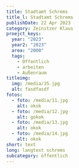 ```yaml
---
title: Stadtamt Schrems
title_l: Stadtamt Schrems
publishDate: 22 Apr 2023
category: Zeinitzer Klaus
proejct_keys:
  year: "2023"
  year2: "2023"
  area: "2000"
  tags:
    - Öffentlich
    - arbeiten
    - Außenraum
titleimg:
  img: /media/35.jpg
  alt: fasdfasdf
fotos:
  - foto: /media/11.jpg
    alt: okok
  - foto: /media/12.jpg
    alt: gokok
  - foto: /media/13.jpg
    alt: okok
  - foto: /media/14.jpg
    alt: okok
short: text
long: langtext schrems
subcategory: öffentlich
---
```

